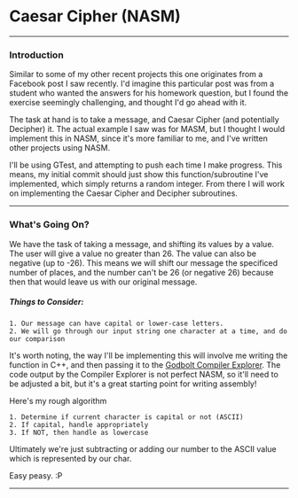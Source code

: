 # Caesar Cipher (NASM)

---


### Introduction

Similar to some of my other recent projects this one originates from a Facebook post I saw recently. I'd imagine this 
particular post was from a student who wanted the answers for his homework question, but I found the exercise seemingly
challenging, and thought I'd go ahead with it. 

The task at hand is to take a message, and Caesar Cipher (and potentially Decipher) it. The actual example I saw was for
MASM, but I thought I would implement this in NASM, since it's more familiar to me, and I've written other projects 
using NASM. 

I'll be using GTest, and attempting to push each time I make progress. This means, my initial commit should just show
this function/subroutine I've implemented, which simply returns a random integer. From there I will work on implementing 
the Caesar Cipher and Decipher subroutines. 

---

### What's Going On?

We have the task of taking a message, and shifting its values by a value. The user will give a value no greater than 26.
The value can also be negative (up to -26). This means we will shift our message the specificed number of places, and 
the number can't be 26 (or negative 26) because then that would leave us with our original message.

##### Things to Consider:

    1. Our message can have capital or lower-case letters. 
    2. We will go through our input string one character at a time, and do our comparison

It's worth noting, the way I'll be implementing this will involve me writing the function in C++, and then passing it to 
the [Godbolt Compiler Explorer](https://godbolt.org/). The code output by the Compiler Explorer is not perfect NASM, so 
it'll need to be adjusted a bit, but it's a great starting point for writing assembly!

Here's my rough algorithm

    1. Determine if current character is capital or not (ASCII)
    2. If capital, handle appropriately
    3. If NOT, then handle as lowercase

Ultimately we're just subtracting or adding our number to the ASCII value which is represented by our char. 

Easy peasy. :P


---

